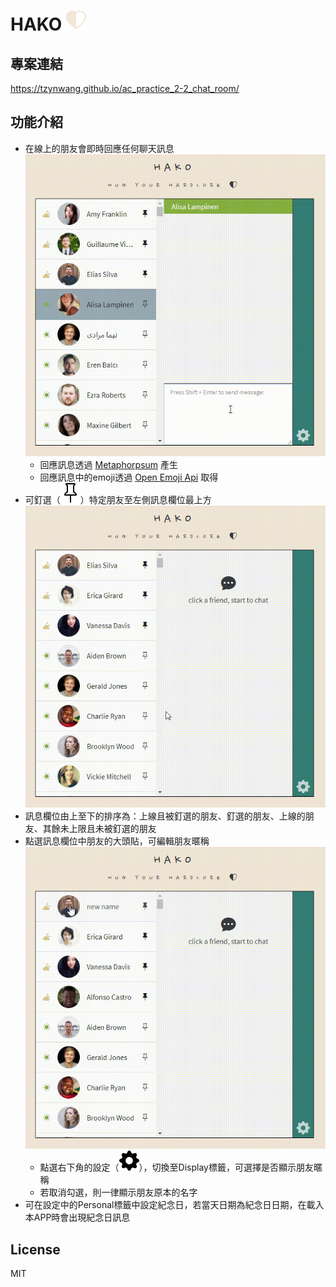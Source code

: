 # HAKO ![hart-icon](./images/heart-half.svg)

## 專案連結
https://tzynwang.github.io/ac_practice_2-2_chat_room/

## 功能介紹
- 在線上的朋友會即時回應任何聊天訊息
  ![auto reply demonstration](./images/README-img/autoReply.gif)
  - 回應訊息透過 [Metaphorpsum](http://metaphorpsum.com/) 產生
  - 回應訊息中的emoji透過 [Open Emoji Api](https://emoji-api.com/) 取得
- 可釘選（![pin-icon](./images/README-img/pin.svg)）特定朋友至左側訊息欄位最上方
  ![pin friend demonstration](./images/README-img/pinFriend.gif)
- 訊息欄位由上至下的排序為：上線且被釘選的朋友、釘選的朋友、上線的朋友、其餘未上限且未被釘選的朋友
- 點選訊息欄位中朋友的大頭貼，可編輯朋友暱稱
  ![nickname edit demonstration](./images/README-img/editAndDisplayNickname.gif)
  - 點選右下角的設定（![setting-icon](./images/README-img/gear-fill.svg)），切換至Display標籤，可選擇是否顯示朋友暱稱
  - 若取消勾選，則一律顯示朋友原本的名字
- 可在設定中的Personal標籤中設定紀念日，若當天日期為紀念日日期，在載入本APP時會出現紀念日訊息

## License
MIT 